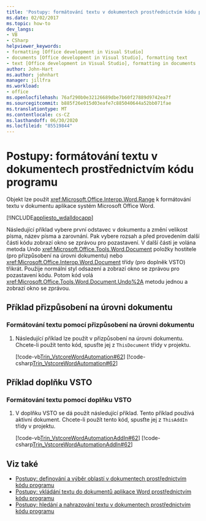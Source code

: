 ```yaml
---
title: 'Postupy: formátování textu v dokumentech prostřednictvím kódu programu'
ms.date: 02/02/2017
ms.topic: how-to
dev_langs:
- VB
- CSharp
helpviewer_keywords:
- formatting [Office development in Visual Studio]
- documents [Office development in Visual Studio], formatting text
- text [Office development in Visual Studio], formatting in documents
author: John-Hart
ms.author: johnhart
manager: jillfra
ms.workload:
- office
ms.openlocfilehash: 76af290b0e32126689dbe7b60f27889d9742ea7f
ms.sourcegitcommit: b885f26e015d03eafe7c885040644a52bb071fae
ms.translationtype: MT
ms.contentlocale: cs-CZ
ms.lasthandoff: 06/30/2020
ms.locfileid: "85519844"
---
```

# <a name="how-to-programmatically-format-text-in-documents"></a>Postupy: formátování textu v dokumentech prostřednictvím kódu programu
  Objekt lze použít <xref:Microsoft.Office.Interop.Word.Range> k formátování textu v dokumentu aplikace systém Microsoft Office Word.

 [!INCLUDE[appliesto_wdalldocapp](../vsto/includes/appliesto-wdalldocapp-md.md)]

 Následující příklad vybere první odstavec v dokumentu a změní velikost písma, název písma a zarovnání. Pak vybere rozsah a před provedením další části kódu zobrazí okno se zprávou pro pozastavení. V další části je volána metoda Undo <xref:Microsoft.Office.Tools.Word.Document> položky hostitele (pro přizpůsobení na úrovni dokumentu) nebo <xref:Microsoft.Office.Interop.Word.Document> třídy (pro doplněk VSTO) třikrát. Použije normální styl odsazení a zobrazí okno se zprávou pro pozastavení kódu. Potom kód volá <xref:Microsoft.Office.Tools.Word.Document.Undo%2A> metodu jednou a zobrazí okno se zprávou.

## <a name="document-level-customization-example"></a>Příklad přizpůsobení na úrovni dokumentu

### <a name="to-format-text-using-a-document-level-customization"></a>Formátování textu pomocí přizpůsobení na úrovni dokumentu

1. Následující příklad lze použít v přizpůsobení na úrovni dokumentu. Chcete-li použít tento kód, spusťte jej z `ThisDocument` třídy v projektu.

     [!code-vb[Trin_VstcoreWordAutomation#62](../vsto/codesnippet/VisualBasic/Trin_VstcoreWordAutomationVB/ThisDocument.vb#62)]
     [!code-csharp[Trin_VstcoreWordAutomation#62](../vsto/codesnippet/CSharp/Trin_VstcoreWordAutomationCS/ThisDocument.cs#62)]

## <a name="vsto-add-in-example"></a>Příklad doplňku VSTO

### <a name="to-format-text-using-a-vsto-add-in"></a>Formátování textu pomocí doplňku VSTO

1. V doplňku VSTO se dá použít následující příklad. Tento příklad používá aktivní dokument. Chcete-li použít tento kód, spusťte jej z `ThisAddIn` třídy v projektu.

     [!code-vb[Trin_VstcoreWordAutomationAddIn#62](../vsto/codesnippet/VisualBasic/Trin_VstcoreWordAutomationAddIn/ThisAddIn.vb#62)]
     [!code-csharp[Trin_VstcoreWordAutomationAddIn#62](../vsto/codesnippet/CSharp/Trin_VstcoreWordAutomationAddIn/ThisAddIn.cs#62)]

## <a name="see-also"></a>Viz také
- [Postupy: definování a výběr oblastí v dokumentech prostřednictvím kódu programu](../vsto/how-to-programmatically-define-and-select-ranges-in-documents.md)
- [Postupy: vkládání textu do dokumentů aplikace Word prostřednictvím kódu programu](../vsto/how-to-programmatically-insert-text-into-word-documents.md)
- [Postupy: hledání a nahrazování textu v dokumentech prostřednictvím kódu programu](../vsto/how-to-programmatically-search-for-and-replace-text-in-documents.md)
